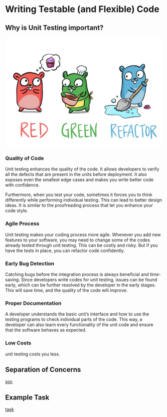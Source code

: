 
# Writing Testable (and Flexible) Code

## Why is Unit Testing important?

![testing](images/test.jpg)

### Quality of Code

Unit testing enhances the quality of the code. It allows developers to verify all the defects that are present in the units before deployment. It also exposes even the smallest edge cases and makes you write better code with confidence. 

Furthermore, when you test your code, sometimes it forces you to think differently while performing individual testing. This can lead to better design ideas. It is similar to the proofreading process that let you enhance your code style. 

### Agile Process

Unit testing makes your coding process more agile. Whenever you add new features to your software, you may need to change some of the codes already tested through unit testing. This can be costly and risky. But if you have the tests in place, you can refactor code confidently. 

### Early Bug Detection

Catching bugs before the integration process is always beneficial and time-saving. Since developers write codes for unit testing, issues can be found early, which can be further resolved by the developer in the early stages. This will save time, and the quality of the code will improve. 

### Proper Documentation

A developer understands the basic unit’s interface and how to use the testing programs to check individual parts of the code. This way, a developer can also learn every functionality of the unit code and ensure that the software behaves as expected.


### Low Costs
unit testing costs you less.

## Separation of Concerns
[soc](soc.md)

## Example Task 
[task](task.md)


